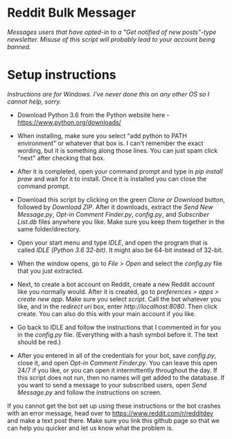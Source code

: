 # Reddit Bulk Messager

*Messages users that have opted-in to a "Get notified of new posts"-type newsletter.*
*Misuse of this script will probably lead to your account being banned.*

# Setup instructions
*Instructions are for Windows. I've never done this on any other OS so I cannot help, sorry.*

- Download Python 3.6 from the Python website here - https://www.python.org/downloads/

- When installing, make sure you select "add python to PATH environment" or whatever that box is. I can't remember the exact wording, but it is something along those lines. You can just spam click "next" after checking that box.

- After it is completed, open your command prompt and type in *pip install praw* and wait for it to install. Once it is installed you can close the command prompt. 

- Download this script by clicking on the green *Clone or Download* button, followed by *Download ZIP*. After it downloads, extract the *Send New Message.py*, *Opt-in Comment Finder.py*, *config.py*, and *Subscriber List.db* files anywhere you like. Make sure you keep them together in the same folder/directory.

- Open your start menu and type *IDLE*, and open the program that is called *IDLE (Python 3.6 32-bit)*. It might also be 64-bit instead of 32-bit. 

- When the window opens, go to *File > Open* and select the *config.py* file that you just extracted.

- Next, to create a bot account on Reddit, create a new Reddit account like you normally would. After it is created, go to *preferences > apps > create new app*. Make sure you select *script*. Call the bot whatever you like, and in the *redirect uri* box, enter *http://localhost:8080*. Then click create. You can also do this with your main account if you like.

- Go back to IDLE and follow the instructions that I commented in for you in the *config.py* file. (Everything with a hash symbol before it. The text should be red.)

- After you entered in all of the credentials for your bot, save *config.py*, close it, and open *Opt-in Comment Finder.py*. You can leave this open 24/7 if you like, or you can open it intermittently throughout the day. If this script does not run, then no names will get added to the database. If you want to send a message to your subscribed users, open *Send Message.py* and follow the instructions on screen.

If you cannot get the bot set up using these instructions or the bot crashes with an error message, head over to https://www.reddit.com/r/redditdev and make a text post there. Make sure you link this github page so that we can help you quicker and let us know what the problem is. 


